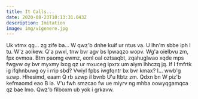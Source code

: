 ```yaml
---
title: It Calls...
date: 2020-08-23T10:13:31.043Z
description: Imitation
image: img/vigenere.jpg
---
```

Uk vtmx qg... zg zife ba... W qwz'b dnhe kuif ur ntus va. U lhn'm sbbe iph I tu. W'z aoikew. Q'a pwxl, tnw bvr agv bs lpwaqzo wopv. Wg'a oielbvu zm, fpx ovmoa. Btm paomg ewmz, eonl oal oztsaqbt, zqahuglwao xqde mps fwgvw oy bvr myxmy lxcg qz ur mxuceg ipxrx um aiym lhhczq jq. If I fmfrtk ig ifqhnbuwg oy i rrip sbd? Vwiyl fpbs iwgfqntr bx bvr kmax? I... wwb'g szwp. Hhesimd, eaam Q rb szwp il bvnb U'u ltbtz zm. Qdxn bn W piz'b kefmaomd eao B ia. V'u fwh smzcao fw ue miyrv ng mhba oowyqgamqca qz bae lmo. Qwz'b filboxm ub yok i grkavw.
